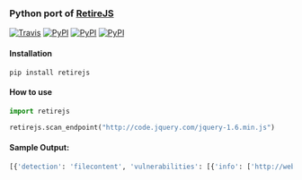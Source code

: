 ### Python port of [RetireJS](https://github.com/RetireJS/retire.js)
[![Travis](https://img.shields.io/travis/FallibleInc/retirejslib.svg?style=flat-square)]()
[![PyPI](https://img.shields.io/pypi/l/retirejs.svg?style=flat-square)]()
[![PyPI](https://img.shields.io/pypi/v/retirejs.svg?style=flat-square)]()
[![PyPI](https://img.shields.io/pypi/dm/retirejs.svg?style=flat-square)]()

#### Installation
`pip install retirejs`

#### How to use

```python
import retirejs

retirejs.scan_endpoint("http://code.jquery.com/jquery-1.6.min.js")


```


#### Sample Output:

```python
[{'detection': 'filecontent', 'vulnerabilities': [{'info': ['http://web.nvd.nist.gov/view/vuln/detail?vulnId=CVE-2011-4969', 'http://research.insecurelabs.org/jquery/test/'], 'identifiers': {'CVE': ['CVE-2011-4969']}, 'severity': 'medium'}, {'info': ['http://bugs.jquery.com/ticket/11290', 'http://research.insecurelabs.org/jquery/test/'], 'identifiers': {'bug': '11290', 'summary': 'Selector interpreted as HTML'}, 'severity': 'medium'}, {'info': ['https://github.com/jquery/jquery/issues/2432', 'http://blog.jquery.com/2016/01/08/jquery-2-2-and-1-12-released/'], 'identifiers': {'summary': '3rd party CORS request may execute'}, 'severity': 'medium'}], 'version': '1.6.0', 'component': 'jquery'}]
```
